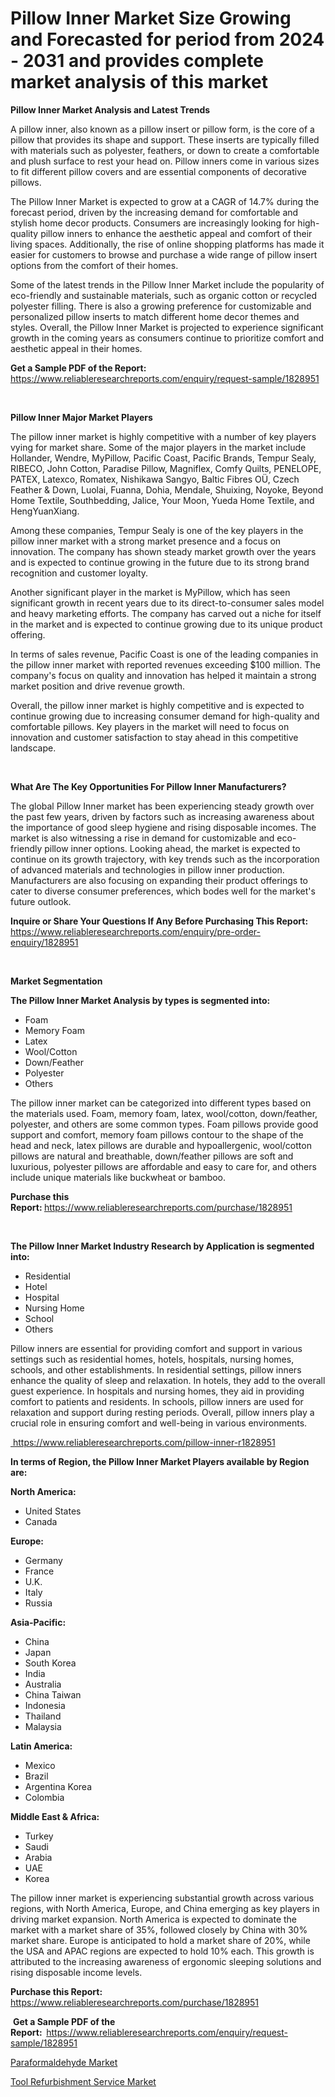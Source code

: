<p><h1>Pillow Inner Market Size Growing and Forecasted for period from 2024 - 2031 and provides complete market analysis of this market</h1></p><p><strong>Pillow Inner Market Analysis and Latest Trends</strong></p>
<p><p>A pillow inner, also known as a pillow insert or pillow form, is the core of a pillow that provides its shape and support. These inserts are typically filled with materials such as polyester, feathers, or down to create a comfortable and plush surface to rest your head on. Pillow inners come in various sizes to fit different pillow covers and are essential components of decorative pillows.</p><p>The Pillow Inner Market is expected to grow at a CAGR of 14.7% during the forecast period, driven by the increasing demand for comfortable and stylish home decor products. Consumers are increasingly looking for high-quality pillow inners to enhance the aesthetic appeal and comfort of their living spaces. Additionally, the rise of online shopping platforms has made it easier for customers to browse and purchase a wide range of pillow insert options from the comfort of their homes.</p><p>Some of the latest trends in the Pillow Inner Market include the popularity of eco-friendly and sustainable materials, such as organic cotton or recycled polyester filling. There is also a growing preference for customizable and personalized pillow inserts to match different home decor themes and styles. Overall, the Pillow Inner Market is projected to experience significant growth in the coming years as consumers continue to prioritize comfort and aesthetic appeal in their homes.</p></p>
<p><strong>Get a Sample PDF of the Report:&nbsp;</strong> <a href="https://www.reliableresearchreports.com/enquiry/request-sample/1828951">https://www.reliableresearchreports.com/enquiry/request-sample/1828951</a></p>
<p>&nbsp;</p>
<p><strong>Pillow Inner Major Market Players</strong></p>
<p><p>The pillow inner market is highly competitive with a number of key players vying for market share. Some of the major players in the market include Hollander, Wendre, MyPillow, Pacific Coast, Pacific Brands, Tempur Sealy, RIBECO, John Cotton, Paradise Pillow, Magniflex, Comfy Quilts, PENELOPE, PATEX, Latexco, Romatex, Nishikawa Sangyo, Baltic Fibres OÜ, Czech Feather & Down, Luolai, Fuanna, Dohia, Mendale, Shuixing, Noyoke, Beyond Home Textile, Southbedding, Jalice, Your Moon, Yueda Home Textile, and HengYuanXiang.</p><p>Among these companies, Tempur Sealy is one of the key players in the pillow inner market with a strong market presence and a focus on innovation. The company has shown steady market growth over the years and is expected to continue growing in the future due to its strong brand recognition and customer loyalty.</p><p>Another significant player in the market is MyPillow, which has seen significant growth in recent years due to its direct-to-consumer sales model and heavy marketing efforts. The company has carved out a niche for itself in the market and is expected to continue growing due to its unique product offering.</p><p>In terms of sales revenue, Pacific Coast is one of the leading companies in the pillow inner market with reported revenues exceeding $100 million. The company's focus on quality and innovation has helped it maintain a strong market position and drive revenue growth.</p><p>Overall, the pillow inner market is highly competitive and is expected to continue growing due to increasing consumer demand for high-quality and comfortable pillows. Key players in the market will need to focus on innovation and customer satisfaction to stay ahead in this competitive landscape.</p></p>
<p>&nbsp;</p>
<p><strong>What Are The Key Opportunities For Pillow Inner Manufacturers?</strong></p>
<p><p>The global Pillow Inner market has been experiencing steady growth over the past few years, driven by factors such as increasing awareness about the importance of good sleep hygiene and rising disposable incomes. The market is also witnessing a rise in demand for customizable and eco-friendly pillow inner options. Looking ahead, the market is expected to continue on its growth trajectory, with key trends such as the incorporation of advanced materials and technologies in pillow inner production. Manufacturers are also focusing on expanding their product offerings to cater to diverse consumer preferences, which bodes well for the market's future outlook.</p></p>
<p><strong>Inquire or Share Your Questions If Any Before Purchasing This Report:</strong> <a href="https://www.reliableresearchreports.com/enquiry/pre-order-enquiry/1828951">https://www.reliableresearchreports.com/enquiry/pre-order-enquiry/1828951</a></p>
<p>&nbsp;</p>
<p><strong>Market Segmentation</strong></p>
<p><strong>The Pillow Inner Market Analysis by types is segmented into:</strong></p>
<p><ul><li>Foam</li><li>Memory Foam</li><li>Latex</li><li>Wool/Cotton</li><li>Down/Feather</li><li>Polyester</li><li>Others</li></ul></p>
<p><p>The pillow inner market can be categorized into different types based on the materials used. Foam, memory foam, latex, wool/cotton, down/feather, polyester, and others are some common types. Foam pillows provide good support and comfort, memory foam pillows contour to the shape of the head and neck, latex pillows are durable and hypoallergenic, wool/cotton pillows are natural and breathable, down/feather pillows are soft and luxurious, polyester pillows are affordable and easy to care for, and others include unique materials like buckwheat or bamboo.</p></p>
<p><strong>Purchase this Report:&nbsp;</strong><a href="https://www.reliableresearchreports.com/purchase/1828951">https://www.reliableresearchreports.com/purchase/1828951</a></p>
<p>&nbsp;</p>
<p><strong>The Pillow Inner Market Industry Research by Application is segmented into:</strong></p>
<p><ul><li>Residential</li><li>Hotel</li><li>Hospital</li><li>Nursing Home</li><li>School</li><li>Others</li></ul></p>
<p><p>Pillow inners are essential for providing comfort and support in various settings such as residential homes, hotels, hospitals, nursing homes, schools, and other establishments. In residential settings, pillow inners enhance the quality of sleep and relaxation. In hotels, they add to the overall guest experience. In hospitals and nursing homes, they aid in providing comfort to patients and residents. In schools, pillow inners are used for relaxation and support during resting periods. Overall, pillow inners play a crucial role in ensuring comfort and well-being in various environments.</p></p>
<p><a href="https://www.reliableresearchreports.com/pillow-inner-r1828951">&nbsp;https://www.reliableresearchreports.com/pillow-inner-r1828951</a></p>
<p><strong>In terms of Region, the Pillow Inner Market Players available by Region are:</strong></p>
<p>
    <p> <strong> North America: </strong>
        <ul>
            <li>United States</li>
            <li>Canada</li>
        </ul>
        </p> 
    <p> <strong> Europe: </strong>
        <ul>
            <li>Germany</li>
            <li>France</li>
            <li>U.K.</li>
            <li>Italy</li>
            <li>Russia</li>
        </ul>
        </p> 
    <p> <strong> Asia-Pacific: </strong>
        <ul>
            <li>China</li>
            <li>Japan</li>
            <li>South Korea</li>
            <li>India</li>
            <li>Australia</li>
            <li>China Taiwan</li>
            <li>Indonesia</li>
            <li>Thailand</li>
            <li>Malaysia</li>
        </ul>
        </p> 
    <p> <strong> Latin America: </strong>
        <ul>
            <li>Mexico</li>
            <li>Brazil</li>
            <li>Argentina Korea</li>
            <li>Colombia</li>
        </ul>
        </p> 
    <p> <strong> Middle East & Africa: </strong>
        <ul>
            <li>Turkey</li>
            <li>Saudi</li>
            <li>Arabia</li>
            <li>UAE</li>
            <li>Korea</li>
        </ul>
    </p>
    </p>
<p><p>The pillow inner market is experiencing substantial growth across various regions, with North America, Europe, and China emerging as key players in driving market expansion. North America is expected to dominate the market with a market share of 35%, followed closely by China with 30% market share. Europe is anticipated to hold a market share of 20%, while the USA and APAC regions are expected to hold 10% each. This growth is attributed to the increasing awareness of ergonomic sleeping solutions and rising disposable income levels.</p></p>
<p><strong>Purchase this Report: </strong><a href="https://www.reliableresearchreports.com/purchase/1828951">https://www.reliableresearchreports.com/purchase/1828951</a></p>
<p>&nbsp;<strong>Get a Sample PDF of the Report:&nbsp;&nbsp;</strong><a href="https://www.reliableresearchreports.com/enquiry/request-sample/1828951">https://www.reliableresearchreports.com/enquiry/request-sample/1828951</a></p>
<p><strong></strong></p>
<p><p><a href="https://view.publitas.com/reportprime-1/paraformaldehyde-market-outlook-and-forecast-from-2024-to-2031/">Paraformaldehyde Market</a></p><p><a href="https://github.com/vimar16th/Market-Research-Report-List-5/blob/main/tool-refurbishment-service-market.md">Tool Refurbishment Service Market</a></p></p>